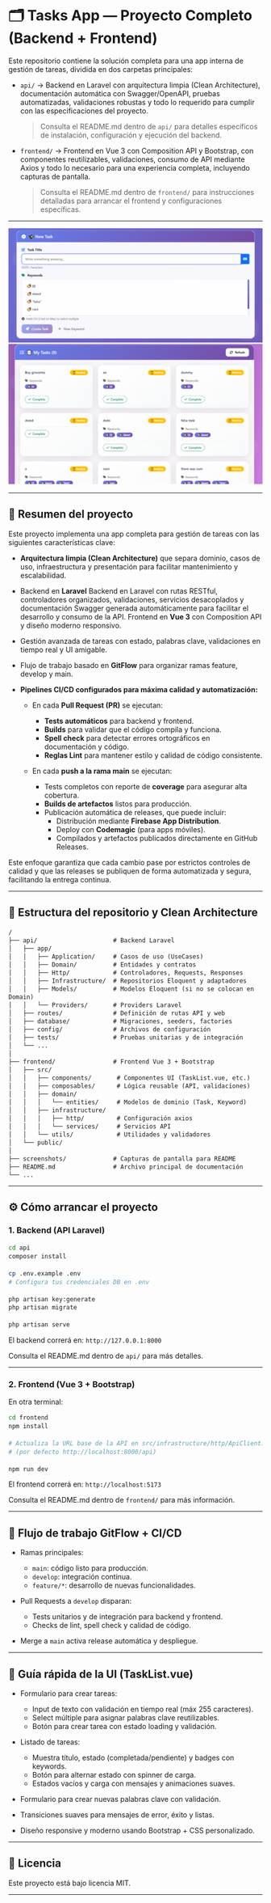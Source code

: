 # 🗂️ Tasks App — Proyecto Completo (Backend + Frontend)

Este repositorio contiene la solución completa para una app interna de gestión de tareas, dividida en dos carpetas principales:

- `api/` →  Backend en Laravel con arquitectura limpia (Clean Architecture), documentación automática con Swagger/OpenAPI, pruebas automatizadas, validaciones robustas y todo lo requerido para cumplir con las especificaciones del proyecto.
  > Consulta el README.md dentro de `api/` para detalles específicos de instalación, configuración y ejecución del backend.

- `frontend/` → Frontend en Vue 3 con Composition API y Bootstrap, con componentes reutilizables, validaciones, consumo de API mediante Axios y todo lo necesario para una experiencia completa, incluyendo capturas de pantalla.
  > Consulta el README.md dentro de `frontend/` para instrucciones detalladas para arrancar el frontend y configuraciones específicas.

---

![Crear tarea](./screenshots/create-task.png)  
![Lista_tareas](./screenshots/task-list.png)

---

## 📖 Resumen del proyecto

Este proyecto implementa una app completa para gestión de tareas con las siguientes características clave:

- **Arquitectura limpia (Clean Architecture)** que separa dominio, casos de uso, infraestructura y presentación para facilitar mantenimiento y escalabilidad.
- Backend en **Laravel** Backend en Laravel con rutas RESTful, controladores organizados, validaciones, servicios desacoplados y documentación Swagger generada automáticamente para facilitar el desarrollo y consumo de la API. Frontend en **Vue 3** con Composition API y diseño moderno responsivo.
- Gestión avanzada de tareas con estado, palabras clave, validaciones en tiempo real y UI amigable.
- Flujo de trabajo basado en **GitFlow** para organizar ramas feature, develop y main.
- **Pipelines CI/CD configurados para máxima calidad y automatización:**

  - En cada **Pull Request (PR)** se ejecutan:
    - **Tests automáticos** para backend y frontend.
    - **Builds** para validar que el código compila y funciona.
    - **Spell check** para detectar errores ortográficos en documentación y código.
    - **Reglas Lint** para mantener estilo y calidad de código consistente.

  - En cada **push a la rama main** se ejecutan:
    - Tests completos con reporte de **coverage** para asegurar alta cobertura.
    - **Builds de artefactos** listos para producción.
    - Publicación automática de releases, que puede incluir:
      - Distribución mediante **Firebase App Distribution**.
      - Deploy con **Codemagic** (para apps móviles).
      - Compilados y artefactos publicados directamente en GitHub Releases.

Este enfoque garantiza que cada cambio pase por estrictos controles de calidad y que las releases se publiquen de forma automatizada y segura, facilitando la entrega continua.

---

## 📂 Estructura del repositorio y Clean Architecture

```plaintext
/
├── api/                     # Backend Laravel
│   ├── app/
│   │   ├── Application/     # Casos de uso (UseCases)
│   │   ├── Domain/          # Entidades y contratos
│   │   ├── Http/            # Controladores, Requests, Responses
│   │   ├── Infrastructure/  # Repositorios Eloquent y adaptadores
│   │   ├── Models/          # Modelos Eloquent (si no se colocan en Domain)
│   │   └── Providers/       # Providers Laravel
│   ├── routes/              # Definición de rutas API y web
│   ├── database/            # Migraciones, seeders, factories
│   ├── config/              # Archivos de configuración
│   ├── tests/               # Pruebas unitarias y de integración
│   └── ...
│
├── frontend/                # Frontend Vue 3 + Bootstrap
│   ├── src/
│   │   ├── components/       # Componentes UI (TaskList.vue, etc.)
│   │   ├── composables/      # Lógica reusable (API, validaciones)
│   │   ├── domain/
│   │   │   └── entities/     # Modelos de dominio (Task, Keyword)
│   │   ├── infrastructure/
│   │   │   ├── http/         # Configuración axios
│   │   │   └── services/     # Servicios API
│   │   └── utils/            # Utilidades y validadores
│   └── public/
│
├── screenshots/             # Capturas de pantalla para README
├── README.md                # Archivo principal de documentación
└── ...
````

---

## ⚙️ Cómo arrancar el proyecto

### 1. Backend (API Laravel)

```bash
cd api
composer install

cp .env.example .env
# Configura tus credenciales DB en .env

php artisan key:generate
php artisan migrate

php artisan serve
```

El backend correrá en:
`http://127.0.0.1:8000`

Consulta el README.md dentro de `api/` para más detalles.

---

### 2. Frontend (Vue 3 + Bootstrap)

En otra terminal:

```bash
cd frontend
npm install

# Actualiza la URL base de la API en src/infrastructure/http/ApiClient.js
# (por defecto http://localhost:8000/api)

npm run dev
```

El frontend correrá en:
`http://localhost:5173`

Consulta el README.md dentro de `frontend/` para más información.

---

## 🚦 Flujo de trabajo GitFlow + CI/CD

* Ramas principales:

  * `main`: código listo para producción.
  * `develop`: integración continua.
  * `feature/*`: desarrollo de nuevas funcionalidades.

* Pull Requests a `develop` disparan:

  * Tests unitarios y de integración para backend y frontend.
  * Checks de lint, spell check y calidad de código.

* Merge a `main` activa release automática y despliegue.

---

## 🎨 Guía rápida de la UI (TaskList.vue)

* Formulario para crear tareas:

  * Input de texto con validación en tiempo real (máx 255 caracteres).
  * Select múltiple para asignar palabras clave reutilizables.
  * Botón para crear tarea con estado loading y validación.

* Listado de tareas:

  * Muestra título, estado (completada/pendiente) y badges con keywords.
  * Botón para alternar estado con spinner de carga.
  * Estados vacíos y carga con mensajes y animaciones suaves.

* Formulario para crear nuevas palabras clave con validación.

* Transiciones suaves para mensajes de error, éxito y listas.

* Diseño responsive y moderno usando Bootstrap + CSS personalizado.

---

## 📜 Licencia

Este proyecto está bajo licencia MIT.

---

```
```
